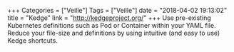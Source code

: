 +++
Categories = ["Veille"]
Tags = ["Veille"]
date = "2018-04-02 19:13:02"
title = "Kedge"
link = "http://kedgeproject.org/"
+++
Use pre-existing Kubernetes definitions such as Pod or Container within your YAML file.  Reduce your file-size and definitions by using intuitive (and easy to use) Kedge shortcuts.